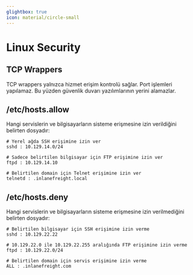 ```yaml
---
glightbox: true
icon: material/circle-small
---
```


# Linux Security

## TCP Wrappers

TCP wrappers yalnızca hizmet erişim kontrolü sağlar. Port işlemleri yapılamaz. Bu yüzden güvenlik duvarı yazılımlarının yerini alamazlar.

## /etc/hosts.allow

Hangi servislerin ve bilgisayarların sisteme erişmesine izin verildiğini belirten dosyadır:

```text title="/etc/hosts.allow" linenums="1"
# Yerel ağda SSH erişimine izin ver
sshd : 10.129.14.0/24

# Sadece belirtilen bilgisayar için FTP erişimine izin ver
ftpd : 10.129.14.10

# Belirtilen domain için Telnet erişimine izin ver
telnetd : .inlanefreight.local
```

## /etc/hosts.deny

Hangi servislerin ve bilgisayarların sisteme erişmesine izin verilmediğini belirten dosyadır:

```text title="/etc/hosts.deny" linenums="1"
# Belirtilen bilgisayar için SSH erişimine izin verme
sshd : 10.129.22.22

# 10.129.22.0 ile 10.129.22.255 aralığında FTP erişimine izin verme
ftpd : 10.129.22.0/24

# Belirtilen domain için servis erişimine izin verme
ALL : .inlanefreight.com
```
